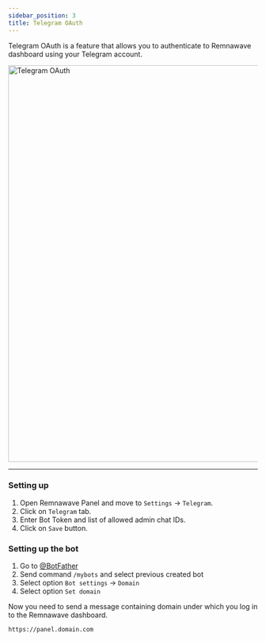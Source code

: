 ```yaml
---
sidebar_position: 3
title: Telegram OAuth
---
```


Telegram OAuth is a feature that allows you to authenticate to Remnawave dashboard using your Telegram account.

<div style={{ display: 'flex', justifyContent: 'center' }}>
  <img src="/features/tg-login/tg-login-preview.png" alt="Telegram OAuth" width="800" style={{ borderRadius: '8px' }} />
</div>

---

### Setting up

1. Open Remnawave Panel and move to `Settings` -> `Telegram`.
2. Click on `Telegram` tab.
3. Enter Bot Token and list of allowed admin chat IDs.
4. Click on `Save` button.

### Setting up the bot

1. Go to [@BotFather](https://t.me/BotFather)
2. Send command `/mybots` and select previous created bot
3. Select option `Bot settings` → `Domain`
4. Select option `Set domain`

Now you need to send a message containing domain under which you log in to the Remnawave dashboard.

```bash
https://panel.domain.com
```
